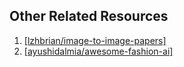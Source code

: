 ## Other Related Resources
1. [[lzhbrian/image-to-image-papers]](https://github.com/lzhbrian/image-to-image-papers)
2. [[ayushidalmia/awesome-fashion-ai]](https://github.com/ayushidalmia/awesome-fashion-ai)

